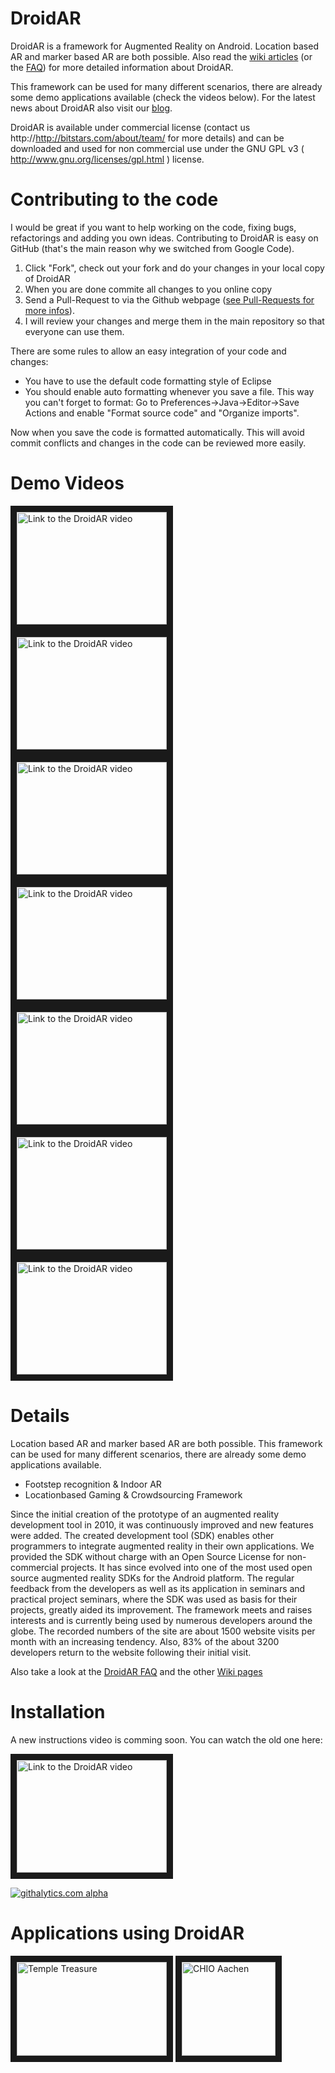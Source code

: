 DroidAR
=======

DroidAR is a framework for Augmented Reality on Android. Location based AR and marker based AR are both possible.
Also read the [wiki articles](https://github.com/bitstars/droidar/wiki/_pages) (or the [FAQ](https://github.com/bitstars/droidar/wiki/FAQ)) for more detailed information about DroidAR.

This framework can be used for many different scenarios, there are already some demo applications available (check the videos below).
For the latest news about DroidAR also visit our [blog](http://droidar.blogspot.com/).

DroidAR is available under commercial license (contact us http://http://bitstars.com/about/team/ for more details) and can be downloaded and used for non commercial use under the GNU GPL v3 ( http://www.gnu.org/licenses/gpl.html ) license.

Contributing to the code
=======
I would be great if you want to help working on the code, fixing bugs, refactorings and adding you own ideas. Contributing to DroidAR is easy on GitHub (that's the main reason why we switched from Google Code). 

1. Click "Fork", check out your fork and do your changes in your local copy of DroidAR 
2. When you are done commite all changes to you online copy 
3. Send a Pull-Request to via the Github webpage ([see Pull-Requests for more infos](https://help.github.com/articles/using-pull-requests)). 
4. I will review your changes and merge them in the main repository so that everyone can use them.

There are some rules to allow an easy integration of your code and changes:

- You have to use the default code formatting style of Eclipse
- You should enable auto formatting whenever you save a file. This way you can't forget to format: Go to Preferences->Java->Editor->Save Actions and enable "Format source code" and "Organize imports". 

Now when you save the code is formatted automatically. This will avoid commit conflicts and changes in the code can be reviewed more easily. 


Demo Videos
=======

<a href="http://www.youtube.com/watch?feature=player_embedded&v=v2zyj9hPiDo
" target="_blank"><img src="http://img.youtube.com/vi/v2zyj9hPiDo/0.jpg" 
alt="Link to the DroidAR video" width="240" height="180" border="10" /></a>
<a href="http://www.youtube.com/watch?feature=player_embedded&v=8GtVcQN0CpY
" target="_blank"><img src="http://img.youtube.com/vi/8GtVcQN0CpY/0.jpg" 
alt="Link to the DroidAR video" width="240" height="180" border="10" /></a>
<a href="http://www.youtube.com/watch?feature=player_embedded&v=brlNkKmw8IY
" target="_blank"><img src="http://img.youtube.com/vi/brlNkKmw8IY/0.jpg" 
alt="Link to the DroidAR video" width="240" height="180" border="10" /></a>
<a href="http://www.youtube.com/watch?feature=player_embedded&v=e0Xc00Csrg0
" target="_blank"><img src="http://img.youtube.com/vi/e0Xc00Csrg0/0.jpg" 
alt="Link to the DroidAR video" width="240" height="180" border="10" /></a>
<a href="http://www.youtube.com/watch?feature=player_embedded&v=w5BrHLnG4no
" target="_blank"><img src="http://img.youtube.com/vi/w5BrHLnG4no/0.jpg" 
alt="Link to the DroidAR video" width="240" height="180" border="10" /></a>
<a href="http://www.youtube.com/watch?feature=player_embedded&v=FH9vJ684j_U
" target="_blank"><img src="http://img.youtube.com/vi/FH9vJ684j_U/0.jpg" 
alt="Link to the DroidAR video" width="240" height="180" border="10" /></a>
<a href="http://www.youtube.com/watch?feature=player_embedded&v=fEd0HORzStQ
" target="_blank"><img src="http://img.youtube.com/vi/fEd0HORzStQ/0.jpg" 
alt="Link to the DroidAR video" width="240" height="180" border="10" /></a>


Details
=======

Location based AR and marker based AR are both possible. This framework can be used for many different scenarios, there are already some demo applications available.
- Footstep recognition & Indoor AR
- Locationbased Gaming & Crowdsourcing Framework

Since the initial creation of the prototype of an augmented reality development tool in 2010, it was continuously improved and new features were added. The created development tool (SDK) enables other programmers to integrate augmented reality in their own applications.
We provided the SDK without charge with an Open Source License for non-commercial projects. It has since evolved into one of the most used open source augmented reality SDKs for the Android platform. The regular feedback from the developers as well as its application in seminars and practical project seminars, where the SDK was used as basis for their projects, greatly aided its improvement. The framework meets and raises interests and is currently being used by numerous developers around the globe. The recorded numbers of the site are about 1500 website visits per month with an increasing tendency. Also, 83% of the about 3200 developers return to the website following their initial visit.

Also take a look at the [DroidAR FAQ](https://github.com/bitstars/droidar/wiki/FAQ) and the other [Wiki pages](https://github.com/bitstars/droidar/wiki/_pages)

Installation
=======
A new instructions video is comming soon. You can watch the old one here:

<a href="http://www.youtube.com/watch?feature=player_embedded&v=MFbEvkWJOV0
" target="_blank"><img src="http://img.youtube.com/vi/MFbEvkWJOV0/0.jpg" 
alt="Link to the DroidAR video" width="240" height="180" border="10" /></a>

[![githalytics.com alpha](https://cruel-carlota.pagodabox.com/b0e941873eef1822c01f7ce9e5296630 "githalytics.com")](http://githalytics.com/bitstars/droidar)

Applications using DroidAR
=======
<a href="https://play.google.com/store/apps/details?id=com.thoughtshastra.templetreasure" 
target="_blank"><img src="https://lh3.ggpht.com/6s2gdlZZPh80h7QvDc6JD7Y4nF3ap3EjrZ_pqrRKhho7XuJpcKBOC94mYN27M54jIXQS=h900-rw" 
alt="Temple Treasure" width="240" height="150" border="10" /></a>
<a href="https://play.google.com/store/apps/details?id=de.interactivepioneers.chioapp&hl=en
" target="_blank"><img src="https://lh6.ggpht.com/cQL1gDDzcvwoiS1tqBA8MVWD2i98RfcZnbq1ZKWgf_ei-qb0_MSFAoKgk7RA6BMKjjs=w300-rw" 
alt="CHIO Aachen" width="150" height="150" border="10" /></a>
